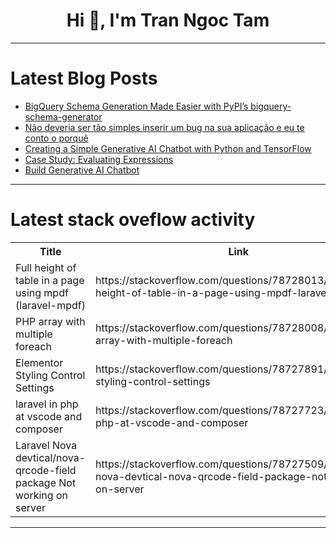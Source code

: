 <h1 align="center">Hi 👋, I'm Tran Ngoc Tam</h1>

---

# Latest Blog Posts 
<!-- BLOG-POST-LIST:START -->
- [BigQuery Schema Generation Made Easier with PyPI’s bigquery-schema-generator](https://dev.to/noela_tenku/bigquery-schema-generation-made-easier-with-pypis-bigquery-schema-generator-3iej)
- [Não deveria ser tão simples inserir um bug na sua aplicação e eu te conto o porquê](https://dev.to/ramonborges15/nao-deveria-ser-tao-simples-inserir-um-bug-na-sua-aplicacao-e-eu-te-conto-o-porque-902)
- [Creating a Simple Generative AI Chatbot with Python and TensorFlow](https://dev.to/csar_fabinchvezlinar/creating-a-simple-generative-ai-chatbot-with-python-and-tensorflow-13mc)
- [Case Study: Evaluating Expressions](https://dev.to/paulike/case-study-evaluating-expressions-1bgg)
- [Build Generative AI Chatbot](https://dev.to/jhonnyarm/build-generative-ai-chatbot-4epc)
<!-- BLOG-POST-LIST:END -->

---

# Latest stack oveflow activity
<table>
  <tr><th>Title</th><th>Link</th></tr>
  <!-- STACKOVERFLOW:START --><tr><td>Full height of table in a page using mpdf &lpar;laravel-mpdf&rpar;</td><td>https://stackoverflow.com/questions/78728013/full-height-of-table-in-a-page-using-mpdf-laravel-mpdf</td></tr><tr><td>PHP array with multiple foreach</td><td>https://stackoverflow.com/questions/78728008/php-array-with-multiple-foreach</td></tr><tr><td>Elementor Styling Control Settings</td><td>https://stackoverflow.com/questions/78727891/elementor-styling-control-settings</td></tr><tr><td>laravel in php at vscode and composer</td><td>https://stackoverflow.com/questions/78727723/laravel-in-php-at-vscode-and-composer</td></tr><tr><td>Laravel Nova devtical/nova-qrcode-field package Not working on server</td><td>https://stackoverflow.com/questions/78727509/laravel-nova-devtical-nova-qrcode-field-package-not-working-on-server</td></tr><!-- STACKOVERFLOW:END -->
</table>

---


